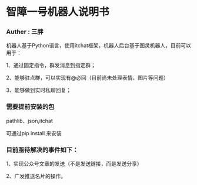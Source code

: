 
# 智障一号机器人说明书

### Auther : 三胖

机器人基于Python语言，使用itchat框架，机器人后台基于图灵机器人，目前可以用于：

1、通过固定指令，群发消息到指定群；

2、能够驻点群，可以实现有@必回（目前尚未处理表情、图片等问题）

3、能够做到实时私聊回复；



### 需要提前安装的包
pathlib、json,itchat

可通过pip install 来安装


### 目前亟待解决的事件如下：
1、实现公众号文章的发送（不是发送链接，而是发送分享）

2、广发推送名片的操作。
